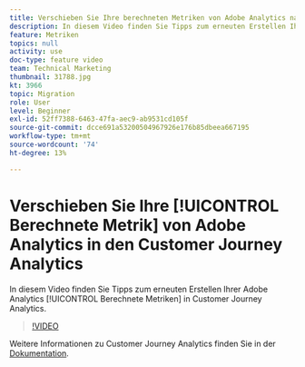 ```yaml
---
title: Verschieben Sie Ihre berechneten Metriken von Adobe Analytics nach Customer Journey Analytics
description: In diesem Video finden Sie Tipps zum erneuten Erstellen Ihrer berechneten Adobe Analytics-Metriken in Customer Journey Analytics.
feature: Metriken
topics: null
activity: use
doc-type: feature video
team: Technical Marketing
thumbnail: 31788.jpg
kt: 3966
topic: Migration
role: User
level: Beginner
exl-id: 52ff7388-6463-47fa-aec9-ab9531cd105f
source-git-commit: dcce691a53200504967926e176b85dbeea667195
workflow-type: tm+mt
source-wordcount: '74'
ht-degree: 13%

---
```


# Verschieben Sie Ihre [!UICONTROL Berechnete Metrik] von Adobe Analytics in den Customer Journey Analytics

In diesem Video finden Sie Tipps zum erneuten Erstellen Ihrer Adobe Analytics [!UICONTROL Berechnete Metriken] in Customer Journey Analytics.

>[!VIDEO](https://video.tv.adobe.com/v/31788/?quality=12)

Weitere Informationen zu Customer Journey Analytics finden Sie in der [Dokumentation](https://docs.adobe.com/content/help/de-DE/analytics-platform/using/cja-landing.html).
